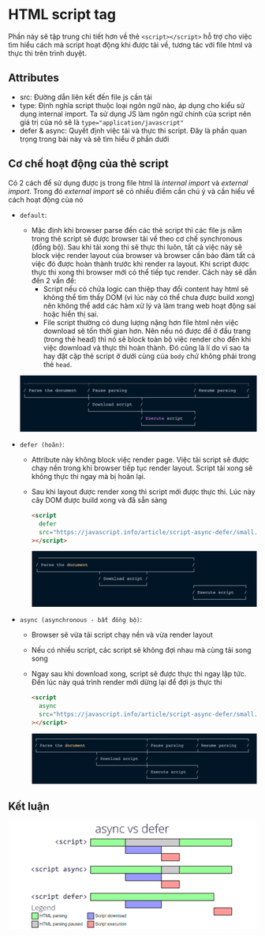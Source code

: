 # HTML script tag

Phần này sẽ tập trung chi tiết hơn về thẻ `<script></script>` hỗ trợ cho việc tìm hiểu cách mà script hoạt động khi được tải về, tương tác với file html và thực thi trên trình duyệt.

## Attributes

- src: Đường dẫn liên kết đến file js cần tải
- type: Định nghĩa script thuộc loại ngôn ngữ nào, áp dụng cho kiểu sử dụng internal import. Ta sử dụng JS làm ngôn ngữ chính của script nên giá trị của nó sẽ là `type="application/javascript"`
- defer & async: Quyết định việc tải và thực thi script. Đây là phần quan trọng trong bài này và sẽ tìm hiểu ở phần dưới

## Cơ chế hoạt động của thẻ script

Có 2 cách để sử dụng được js trong file html là _internal import_ và _external import_. Trong đó _external import_ sẽ có nhiều điểm cần chú ý và cần hiểu về cách hoạt động của nó

- `default`:

  - Mặc định khi browser parse đến các thẻ script thì các file js nằm trong thẻ script sẽ được browser tải về theo cơ chế synchronous (đồng bộ). Sau khi tải xong thì sẽ thực thi luôn, tất cả việc này sẽ block việc render layout của browser và browser cần bảo đảm tất cả việc đó được hoàn thành trước khi render ra layout. Khi script được thực thi xong thì browser mới có thể tiếp tục render. Cách này sẽ dẫn đến 2 vấn đề:
    - Script nếu có chứa logic can thiệp thay đổi content hay html sẽ không thể tìm thấy DOM (vì lúc này có thể chưa được build xong) nên không thể add các hàm xử lý và làm trang web hoạt động sai hoặc hiển thị sai.
    - File script thường có dung lượng nặng hơn file html nên việc download sẽ tốn thời gian hơn. Nên nếu nó được để ở đầu trang (trong thẻ head) thì nó sẽ block toàn bộ việc render cho đến khi việc download và thực thi hoàn thành. Đó cũng là lí do vì sao ta hay đặt cặp thẻ script ở dưới cùng của `body` chứ không phải trong thẻ `head`.

  ![](../images/load-script-default.png)

 - `defer (hoãn)`:

   - Attribute này không block việc render page. Việc tải script sẽ được chạy nền trong khi browser tiếp tục render layout. Script tải xong sẽ không thực thi ngay mà bị hoãn lại.
   - Sau khi layout được render xong thì script mới được thực thi. Lúc này cây DOM được build xong và đã sẵn sàng


     ```html
     <script
       defer
       src="https://javascript.info/article/script-async-defer/small.js"
     ></script>
     ```

     ![](../images/load-script-defer.png)

 - `async (asynchronous - bất đồng bộ)`:

     - Browser sẽ vừa tải script chạy nền và vừa render layout
     - Nếu có nhiều script, các script sẽ không đợi nhau mà cùng tải song song
     - Ngay sau khi download xong, script sẽ được thực thi ngay lập tức. Đến lúc này quá trình render mới dừng lại để đợi js thực thi

       ```html
       <script
         async
         src="https://javascript.info/article/script-async-defer/small.js"
       ></script>
       ```

       ![](../images/load-script-async.png)


## Kết luận
  ![](../images/general-script-load.png)

